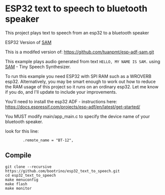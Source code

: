# ESP32 text to speech to bluetooth speaker

This project plays text to speech from an esp32 to a bluetooth speaker

ESP32 Version of [SAM](https://github.com/s-macke/SAM)

This is a modifed version of: https://github.com/tuanpmt/esp-adf-sam.git

This example plays audio generated from text `HELLO, MY NAME IS SAM.` using [SAM](https://github.com/s-macke/SAM) - Tiny Speech Synthesizer.

To run this example you need ESP32 with SPI RAM such as a WROVERB esp32. Alternatively, you may be smart enough to work out how to reduce the RAM usage of this project so it runs on an ordinary esp32. 
Let me know if you do, and I'll update to include your improvements.

You'll need to install the esp32 ADF - instructions here: https://docs.espressif.com/projects/esp-adf/en/latest/get-started/

You MUST modify main/app_main.c to specify the device name of your bluetooth speaker.

look for this line:
```
        .remote_name = "BT-12",
```

## Compile

```
git clone --recursive https://github.com/bootrino/esp32_text_to_speech.git
cd esp32_text_to_speech
make menuconfig
make flash
make monitor

```
